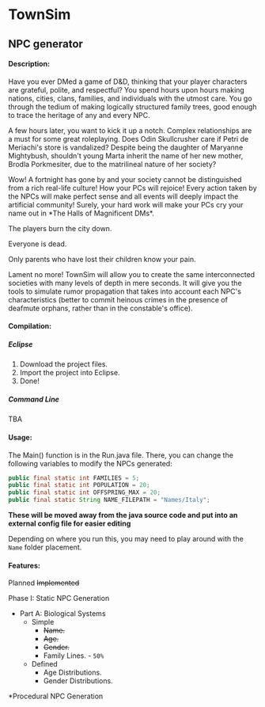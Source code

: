 # TownSim
## NPC generator

#### Description:
<p>Have you ever DMed a game of D&D, thinking that your player characters are grateful,
polite, and respectful? You spend hours upon hours making nations, cities, clans, 
families, and individuals with the utmost care. You go through the tedium of making
logically structured family trees, good enough to trace the heritage of any and every
NPC.
<p>A few hours later, you want to kick it up a notch. Complex relationships are a must
for some great roleplaying. Does Odin Skullcrusher care if Petri de Meriachi's store is
vandalized? Despite being the daughter of Maryanne Mightybush, shouldn't young Marta
inherit the name of her new mother, Brodla Porkmesiter, due to the matrilineal nature
of her society?
<p>Wow! A fortnight has gone by and your society cannot be distinguished from a rich
real-life culture! How your PCs will rejoice! Every action taken by the NPCs will make
perfect sense and all events will deeply impact the artificial community! Surely, your
hard work will make your PCs cry your name out in *The Halls of Magnificent DMs*.

<p>The players burn the city down. 
<p>Everyone is dead.
<p>Only parents who have lost their children know your pain.
	
<p>Lament no more! TownSim will allow you to create the same interconnected societies
with many levels of depth in mere seconds. It will give you the tools to simulate rumor
propagation that takes into account each NPC's characteristics (better to commit heinous
crimes in the presence of deafmute orphans, rather than in the constable's office).


#### Compilation:
##### Eclipse
1. Download the project files.
2. Import the project into Eclipse.
3. Done!

##### Command Line
TBA

#### Usage:
The Main() function is in the Run.java file.
There, you can change the following variables to modify the NPCs generated:
```Java
public final static int FAMILIES = 5; 
public final static int POPULATION = 20;
public final static int OFFSPRING_MAX = 20;
public final static String NAME_FILEPATH = "Names/Italy";
```

__These will be moved away from the java source code and put into an external config
file for easier editing__

Depending on where you run this, you may need to play around with the `Name` folder
placement. 

#### Features:
Planned
~~Implemented~~

Phase I: Static NPC Generation
  * Part A: Biological Systems
    * Simple 
      * ~~Name.~~
      * ~~Age.~~
      * ~~Gender.~~
      * Family Lines. - `50%`
    * Defined
      * Age Distributions.
      * Gender Distributions.
      
*Procedural NPC Generation
  